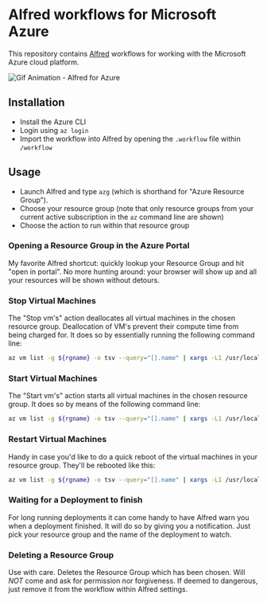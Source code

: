 # Alfred workflows for Microsoft Azure

This repository contains [Alfred](https://www.alfredapp.com) workflows for working with the Microsoft Azure cloud platform.

![Gif Animation - Alfred for Azure](./images/alfred-for-azure.gif)

## Installation

- Install the Azure CLI
- Login using `az login` 
- Import the workflow into Alfred by opening the `.workflow` file within `/workflow`

## Usage

- Launch Alfred and type `azg` (which is shorthand for "Azure Resource Group").
- Choose your resource group (note that only resource groups from your current active subscription in the `az` command line are shown)
- Choose the action to run within that resource group

### Opening a Resource Group in the Azure Portal

My favorite Alfred shortcut: quickly lookup your Resource Group and hit "open in portal".  No more hunting around: your browser will show up and all your resources will be shown without detours. 

### Stop Virtual Machines

The "Stop vm's" action deallocates all virtual machines in the chosen resource group.  Deallocation of VM's prevent their compute time from being charged for.  It does so by essentially running the following command line:

~~~sh
az vm list -g ${rgname} -o tsv --query="[].name" | xargs -L1 /usr/local/bin/az vm deallocate -g ${rgname} --no-wait -n
~~~

### Start Virtual Machines

The "Start vm's" action starts all virtual machines in the chosen resource group.  It does so by means of the following command line:

~~~sh
az vm list -g ${rgname} -o tsv --query="[].name" | xargs -L1 /usr/local/bin/az vm start -g ${rgname} --no-wait -n
~~~

### Restart Virtual Machines

Handy in case you'd like to do a quick reboot of the virtual machines in your resource group.  They'll be rebooted like this:

~~~sh
az vm list -g ${rgname} -o tsv --query="[].name" | xargs -L1 /usr/local/bin/az vm restart -g ${rgname} --no-wait -n
~~~

### Waiting for a Deployment to finish

For long running deployments it can come handy to have Alfred warn you when a deployment finished.  It will do so by giving you a notification.  Just pick your resource group and the name of the deployment to watch.

### Deleting a Resource Group

Use with care.  Deletes the Resource Group which has been chosen.  Will _NOT_ come and ask for permission nor forgiveness.  If deemed to dangerous, just remove it from the workflow within Alfred settings.
